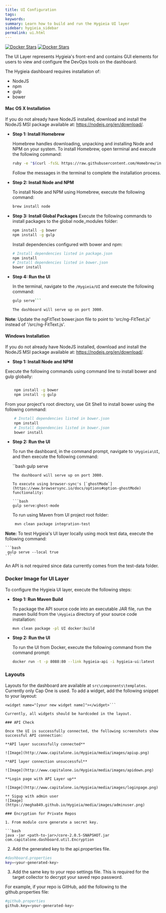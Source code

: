 ```yaml
---
title: UI Configuration
tags:
keywords:
summary: Learn how to build and run the Hygieia UI layer
sidebar: hygieia_sidebar
permalink: ui.html
---
```


[![Docker Stars](https://img.shields.io/docker/stars/capitalone/hygieia-ui.svg)](https://hub.docker.com/r/capitalone/hygieia-api/)
[![Docker Stars](https://img.shields.io/docker/pulls/capitalone/hygieia-ui.svg)](https://hub.docker.com/r/capitalone/hygieia-api/)

The UI Layer represents Hygieia's front-end and contains GUI elements for users to view and configure the DevOps tools on the dashboard.

The Hygieia dashboard requires installation of:

- NodeJS
- npm
- gulp
- bower

#### Mac OS X Installation

If you do not already have NodeJS installed, download and install the NodeJS MSI package available at: https://nodejs.org/en/download/.

*	**Step 1: Install Homebrew**

	Homebrew handles downloading, unpacking and installing Node and NPM on your system.
	To install Homebrew, open terminal and execute the following command:

	```bash
	ruby -e "$(curl -fsSL https://raw.githubusercontent.com/Homebrew/install/master/install)"
	```
	
 	Follow the messages in the terminal to complete the installation process.

*	**Step 2: Install Node and NPM**

	To install Node and NPM using Homebrew, execute the following command:
	
	```bash
	brew install node
	```

*	**Step 3: Install Global Packages**	
	Execute the following commands to install packages to the global node_modules folder:
	
	```bash
	npm install -g bower
	npm install -g gulp
	```
	Install dependencies configured with bower and npm:

	```bash
	# Install dependencies listed in package.json
	npm install
	# Install dependencies listed in bower.json
	bower install
	```

*	**Step 4: Run the UI**	
	
	In the terminal, navigate to the `/Hygieia/UI` and execute the following command:
	```bash
	gulp serve```
	
	The dashboard will serve up on port 3000.
	
**Note**: Update the ngFitText bower.json file to point to 'src/ng-FitText.js' instead of '/src/ng-FitText.js'.

#### Windows Installation

If you do not already have NodeJS installed, download and install the NodeJS MSI package available at: https://nodejs.org/en/download/.

*	**Step 1: Install Node and NPM**

Execute the following commands using command line to install bower and gulp globally:

```bash

	npm install -g bower
	npm install -g gulp
```
From your project's root directory, use Git Shell to install bower using the following command:

```bash
	# Install dependencies listed in bower.json
    npm install
	# Install dependencies listed in bower.json
	bower install
```

*	**Step 2: Run the UI**

	To run the dashboard, in the command prompt, navigate to `\Hygieia\UI`, and then execute the following command:

	``bash
		gulp serve
	```
	The dashboard will serve up on port 3000.

	To execute using browser-sync's [`ghostMode`](https://www.browsersync.io/docs/options#option-ghostMode) functionality:

	```bash
	gulp serve:ghost-mode
	```

	To run using Maven from UI project root folder:

	```bash
	 mvn clean package integration-test
	```

**Note:** To test Hygieia's UI layer locally using mock test data, execute the following command:

	```bash
	 gulp serve --local true
	```
An API is not required since data currently comes from the test-data folder. 

### Docker Image for UI Layer

To configure the Hygieia UI layer, execute the following steps:

*	**Step 1: Run Maven Build**

	To package the API source code into an executable JAR file, run the maven build from the `\Hygieia` directory of your source code installation:

	```bash
	mvn clean package -pl UI docker:build
	```
*	**Step 2: Run the UI**

	To run the UI from Docker, execute the following command from the command prompt:
	
	```bash
	docker run -t -p 8088:80 --link hygieia-api -i hygieia-ui:latest
	```
### Layouts

Layouts for the dashboard are available at `src\components\templates`. Currently only Cap One is used. To add a widget, add the following snippet to your layeout:

```
<widget name="[your new widget name]"></widget>``` 

Currently, all widgets should be hardcoded in the layout.

### API Check

Once the UI is successfully connected, the following screenshots show successful API connection:

**API layer successfully connected**

![Image](http://www.capitalone.io/Hygieia/media/images/apiup.png)

**API layer connection unsuccessful**

![Image](http://www.capitalone.io/Hygieia/media/images/apidown.png)

**Login page with API Layer up**

![Image](http://www.capitalone.io/Hygieia/media/images/loginpage.png)

** Sigup with admin user 
![Image](https://megha849.github.io/Hygieia/media/images/adminuser.png)

### Encryption for Private Repos

1. From module core generate a secret key.

```bash
java -jar <path-to-jar>/core-2.0.5-SNAPSHOT.jar com.capitalone.dashboard.util.Encryption
```

2. Add the generated key to the api.properties file.

```bash
#dashboard.properties
key=<your-generated-key>
```

3. Add the same key to your repo settings file. This is required for the target collector to decrypt your saved repo password.

For example, if your repo is GitHub, add the following to the github.properties file:

```bash
#github.properties
github.key=<your-generated-key>
```